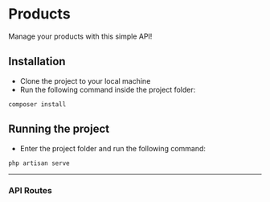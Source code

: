 # Products

Manage your products with this simple API!

## Installation
- Clone the project to your local machine
- Run the following command inside the project folder:
```
composer install
```

## Running the project
- Enter the project folder and run the following command:
```
php artisan serve
```

----

### API Routes
